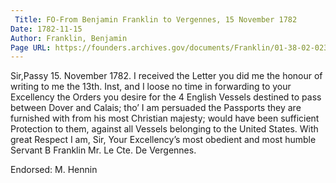 ```yaml
---
 Title: FO-From Benjamin Franklin to Vergennes, 15 November 1782
Date: 1782-11-15
Author: Franklin, Benjamin
Page URL: https://founders.archives.gov/documents/Franklin/01-38-02-0237
---
```


Sir,Passy 15. November 1782.
I received the Letter you did me the honour of writing to me the 13th. Inst, and I loose no time in forwarding to your Excellency the Orders you desire for the 4 English Vessels destined to pass between Dover and Calais; tho’ I am persuaded the Passports they are furnished with from his most Christian majesty; would have been sufficient Protection to them, against all Vessels belonging to the United States.
With great Respect I am, Sir, Your Excellency’s most obedient and most humble Servant
B Franklin
Mr. Le Cte. De Vergennes.
 
Endorsed: M. Hennin

